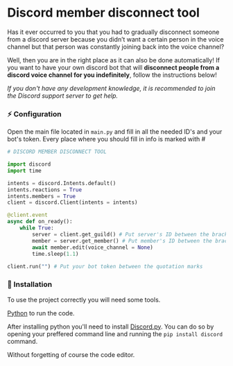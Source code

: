 # Discord member disconnect tool

Has it ever occurred to you that you had to gradually disconnect someone from a discord server because you didn’t want a certain person in the voice channel but that person was constantly joining back into the voice channel? 

Well, then you are in the right place as it can also be done automatically! If you want to have your own discord bot that will **disconnect people from a discord voice channel for you indefinitely**, follow the instructions below!

*If you don't have any development knowledge, it is recommended to join the Discord support server to get help.*

### ⚡ Configuration
Open the main file located in ```main.py``` and fill in all the needed ID's and your bot's token. Every place where you should fill in info is marked with #
```py
# DISCORD MEMBER DISCONNECT TOOL

import discord
import time

intents = discord.Intents.default()
intents.reactions = True
intents.members = True
client = discord.Client(intents = intents)

@client.event
async def on_ready():
    while True:
        server = client.get_guild() # Put server's ID between the brackets
        member = server.get_member() # Put member's ID between the brackets
        await member.edit(voice_channel = None)
        time.sleep(1.1)
        
client.run("") # Put your bot token between the quotation marks
```

### 📑 Installation
To use the project correctly you will need some tools.

[Python](https://www.python.org/downloads/) to run the code.

After installing python you'll need to install [Discord.py](https://github.com/Rapptz/discord.py). You can do so by opening your preffered command line and running the ```pip install discord``` command.

Without forgetting of course the code editor.



